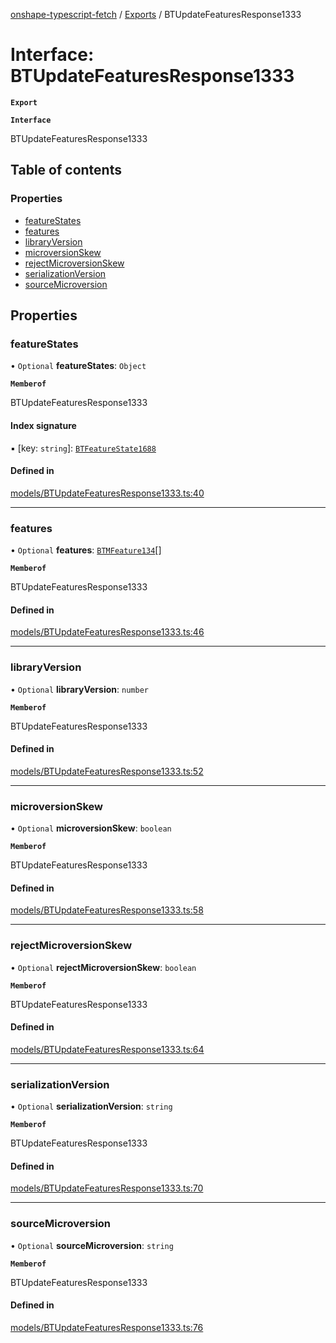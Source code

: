 [onshape-typescript-fetch](../README.md) / [Exports](../modules.md) / BTUpdateFeaturesResponse1333

# Interface: BTUpdateFeaturesResponse1333

**`Export`**

**`Interface`**

BTUpdateFeaturesResponse1333

## Table of contents

### Properties

- [featureStates](BTUpdateFeaturesResponse1333.md#featurestates)
- [features](BTUpdateFeaturesResponse1333.md#features)
- [libraryVersion](BTUpdateFeaturesResponse1333.md#libraryversion)
- [microversionSkew](BTUpdateFeaturesResponse1333.md#microversionskew)
- [rejectMicroversionSkew](BTUpdateFeaturesResponse1333.md#rejectmicroversionskew)
- [serializationVersion](BTUpdateFeaturesResponse1333.md#serializationversion)
- [sourceMicroversion](BTUpdateFeaturesResponse1333.md#sourcemicroversion)

## Properties

### featureStates

• `Optional` **featureStates**: `Object`

**`Memberof`**

BTUpdateFeaturesResponse1333

#### Index signature

▪ [key: `string`]: [`BTFeatureState1688`](BTFeatureState1688.md)

#### Defined in

[models/BTUpdateFeaturesResponse1333.ts:40](https://github.com/toebes/onshape-typescript-fetch/blob/3e11ae1/models/BTUpdateFeaturesResponse1333.ts#L40)

___

### features

• `Optional` **features**: [`BTMFeature134`](BTMFeature134.md)[]

**`Memberof`**

BTUpdateFeaturesResponse1333

#### Defined in

[models/BTUpdateFeaturesResponse1333.ts:46](https://github.com/toebes/onshape-typescript-fetch/blob/3e11ae1/models/BTUpdateFeaturesResponse1333.ts#L46)

___

### libraryVersion

• `Optional` **libraryVersion**: `number`

**`Memberof`**

BTUpdateFeaturesResponse1333

#### Defined in

[models/BTUpdateFeaturesResponse1333.ts:52](https://github.com/toebes/onshape-typescript-fetch/blob/3e11ae1/models/BTUpdateFeaturesResponse1333.ts#L52)

___

### microversionSkew

• `Optional` **microversionSkew**: `boolean`

**`Memberof`**

BTUpdateFeaturesResponse1333

#### Defined in

[models/BTUpdateFeaturesResponse1333.ts:58](https://github.com/toebes/onshape-typescript-fetch/blob/3e11ae1/models/BTUpdateFeaturesResponse1333.ts#L58)

___

### rejectMicroversionSkew

• `Optional` **rejectMicroversionSkew**: `boolean`

**`Memberof`**

BTUpdateFeaturesResponse1333

#### Defined in

[models/BTUpdateFeaturesResponse1333.ts:64](https://github.com/toebes/onshape-typescript-fetch/blob/3e11ae1/models/BTUpdateFeaturesResponse1333.ts#L64)

___

### serializationVersion

• `Optional` **serializationVersion**: `string`

**`Memberof`**

BTUpdateFeaturesResponse1333

#### Defined in

[models/BTUpdateFeaturesResponse1333.ts:70](https://github.com/toebes/onshape-typescript-fetch/blob/3e11ae1/models/BTUpdateFeaturesResponse1333.ts#L70)

___

### sourceMicroversion

• `Optional` **sourceMicroversion**: `string`

**`Memberof`**

BTUpdateFeaturesResponse1333

#### Defined in

[models/BTUpdateFeaturesResponse1333.ts:76](https://github.com/toebes/onshape-typescript-fetch/blob/3e11ae1/models/BTUpdateFeaturesResponse1333.ts#L76)
